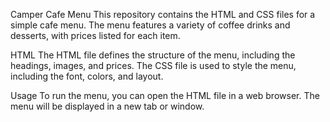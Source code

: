 Camper Cafe Menu
This repository contains the HTML and CSS files for a simple cafe menu. The menu features a variety of coffee drinks and desserts, with prices listed for each item.

HTML
The HTML file defines the structure of the menu, including the headings, images, and prices. The CSS file is used to style the menu, including the font, colors, and layout.

Usage
To run the menu, you can open the HTML file in a web browser. The menu will be displayed in a new tab or window.